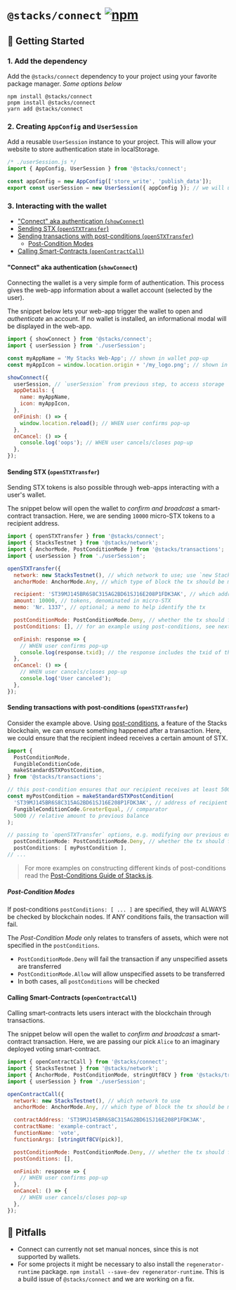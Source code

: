 # `@stacks/connect` [![npm](https://img.shields.io/npm/v/@stacks/connect)](https://www.npmjs.com/package/@stacks/connect) <!-- omit in toc -->

## 🐎 Getting Started <!-- omit in toc -->

### 1. Add the dependency <!-- omit in toc -->

Add the `@stacks/connect` dependency to your project using your favorite package manager.
_Some options below_

```shell
npm install @stacks/connect
pnpm install @stacks/connect
yarn add @stacks/connect
```

### 2. Creating `AppConfig` and `UserSession` <!-- omit in toc -->

Add a reusable `UserSession` instance to your project.
This will allow your website to store authentication state in localStorage.

```js
/* ./userSession.js */
import { AppConfig, UserSession } from '@stacks/connect';

const appConfig = new AppConfig(['store_write', 'publish_data']);
export const userSession = new UserSession({ appConfig }); // we will use this export from other files
```

### 3. Interacting with the wallet <!-- omit in toc -->

- ["Connect" aka authentication (`showConnect`)](#connect-aka-authentication-showconnect)
- [Sending STX (`openSTXTransfer`)](#sending-stx-openstxtransfer)
- [Sending transactions with post-conditions (`openSTXTransfer`)](#sending-transactions-with-post-conditions-openstxtransfer)
  - [Post-Condition Modes](#post-condition-modes)
- [Calling Smart-Contracts (`openContractCall`)](#calling-smart-contracts-opencontractcall)

#### "Connect" aka authentication (`showConnect`)

Connecting the wallet is a very simple form of authentication.
This process gives the web-app information about a wallet account (selected by the user).

The snippet below lets your web-app trigger the wallet to open and _authenticate_ an account.
If no wallet is installed, an informational modal will be displayed in the web-app.

```js
import { showConnect } from '@stacks/connect';
import { userSession } from './userSession';

const myAppName = 'My Stacks Web-App'; // shown in wallet pop-up
const myAppIcon = window.location.origin + '/my_logo.png'; // shown in wallet pop-up

showConnect({
  userSession, // `userSession` from previous step, to access storage
  appDetails: {
    name: myAppName,
    icon: myAppIcon,
  },
  onFinish: () => {
    window.location.reload(); // WHEN user confirms pop-up
  },
  onCancel: () => {
    console.log('oops'); // WHEN user cancels/closes pop-up
  },
});
```

#### Sending STX (`openSTXTransfer`)

Sending STX tokens is also possible through web-apps interacting with a user's wallet.

The snippet below will open the wallet to _confirm and broadcast_ a smart-contract transaction.
Here, we are sending `10000` micro-STX tokens to a recipient address.

```js
import { openSTXTransfer } from '@stacks/connect';
import { StacksTestnet } from '@stacks/network';
import { AnchorMode, PostConditionMode } from '@stacks/transactions';
import { userSession } from './userSession';

openSTXTransfer({
  network: new StacksTestnet(), // which network to use; use `new StacksMainnet()` for mainnet
  anchorMode: AnchorMode.Any, // which type of block the tx should be mined in

  recipient: 'ST39MJ145BR6S8C315AG2BD61SJ16E208P1FDK3AK', // which address we are sending to
  amount: 10000, // tokens, denominated in micro-STX
  memo: 'Nr. 1337', // optional; a memo to help identify the tx

  postConditionMode: PostConditionMode.Deny, // whether the tx should fail when unexpected assets are transferred
  postConditions: [], // for an example using post-conditions, see next example

  onFinish: response => {
    // WHEN user confirms pop-up
    console.log(response.txid); // the response includes the txid of the transaction
  },
  onCancel: () => {
    // WHEN user cancels/closes pop-up
    console.log('User canceled');
  },
});
```

#### Sending transactions with post-conditions (`openSTXTransfer`)

Consider the example above.
Using [post-conditions](https://docs.hiro.so/get-started/transactions#post-conditions), a feature of the Stacks blockchain, we can ensure something happened after a transaction.
Here, we could ensure that the recipient indeed receives a certain amount of STX.

```js
import {
  PostConditionMode,
  FungibleConditionCode,
  makeStandardSTXPostCondition,
} from '@stacks/transactions';

// this post-condition ensures that our recipient receives at least 5000 tokens
const myPostCondition = makeStandardSTXPostCondition(
  'ST39MJ145BR6S8C315AG2BD61SJ16E208P1FDK3AK', // address of recipient
  FungibleConditionCode.GreaterEqual, // comparator
  5000 // relative amount to previous balance
);

// passing to `openSTXTransfer` options, e.g. modifying our previous example ...
  postConditionMode: PostConditionMode.Deny, // whether the tx should fail when unexpected assets are transferred
  postConditions: [ myPostCondition ],
// ...
```

> For more examples on constructing different kinds of post-conditions read the [Post-Conditions Guide of Stacks.js](https://github.com/hirosystems/stacks.js/tree/master/packages/transactions#post-conditions).

##### Post-Condition Modes

If post-conditions `postConditions: [ ... ]` are specified, they will ALWAYS be checked by blockchain nodes.
If ANY conditions fails, the transaction will fail.

The _Post-Condition Mode_ only relates to transfers of assets, which were not specified in the `postConditions`.

- `PostConditionMode.Deny` will fail the transaction if any unspecified assets are transferred
- `PostConditionMode.Allow` will allow unspecified assets to be transferred
- In both cases, all `postConditions` will be checked

#### Calling Smart-Contracts (`openContractCall`)

Calling smart-contracts lets users interact with the blockchain through transactions.

The snippet below will open the wallet to _confirm and broadcast_ a smart-contract transaction.
Here, we are passing our pick `Alice` to an imaginary deployed voting smart-contract.

```js
import { openContractCall } from '@stacks/connect';
import { StacksTestnet } from '@stacks/network';
import { AnchorMode, PostConditionMode, stringUtf8CV } from '@stacks/transactions';
import { userSession } from './userSession';

openContractCall({
  network: new StacksTestnet(), // which network to use
  anchorMode: AnchorMode.Any, // which type of block the tx should be mined in

  contractAddress: 'ST39MJ145BR6S8C315AG2BD61SJ16E208P1FDK3AK',
  contractName: 'example-contract',
  functionName: 'vote',
  functionArgs: [stringUtf8CV(pick)],

  postConditionMode: PostConditionMode.Deny, // whether the tx should fail when unexpected assets are transferred
  postConditions: [],

  onFinish: response => {
    // WHEN user confirms pop-up
  },
  onCancel: () => {
    // WHEN user cancels/closes pop-up
  },
});
```

## 🤔 Pitfalls <!-- omit in toc -->

- Connect can currently not set manual nonces, since this is not supported by wallets.
- For some projects it might be necessary to also install the `regenerator-runtime` package. `npm install --save-dev regenerator-runtime`. This is a build issue of `@stacks/connect` and we are working on a fix.
